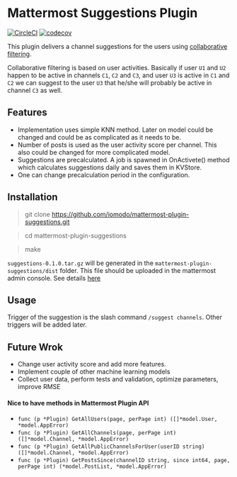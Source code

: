 # Mattermost Suggestions Plugin
[![CircleCI](https://circleci.com/gh/iomodo/mattermost-plugin-suggestions.svg?style=svg)](https://circleci.com/gh/iomodo/mattermost-plugin-suggestions)
[![codecov](https://codecov.io/gh/iomodo/mattermost-plugin-suggestions/branch/master/graph/badge.svg)](https://codecov.io/gh/iomodo/mattermost-plugin-suggestions)

This plugin delivers a channel suggestions for the users using [collaborative filtering](https://en.wikipedia.org/wiki/Collaborative_filtering).

Collaborative filtering is based on user activities. Basically if user `U1` and `U2` happen to be active in channels `C1`, `C2` and `C3`, and user `U3` is active in `C1` and `C2` we can suggest to the user `U3` that he/she will probably be active in channel `C3` as well.

## Features
* Implementation uses simple KNN method. Later on model could be changed and could be as complicated as it needs to be.
* Number of posts is used as the user activity score per channel. This also could be changed for more complicated model.
* Suggestions are precalculated. A job is spawned in OnActivete() method which calculates suggestions daily and saves them in KVStore.
* One can change precalculation period in the configuration.

## Installation
> git clone https://github.com/iomodo/mattermost-plugin-suggestions.git

> cd mattermost-plugin-suggestions

> make

`suggestions-0.1.0.tar.gz` will be generated in the `mattermost-plugin-suggestions/dist` folder. This file should be uploaded in the mattermost admin console. See details [here](https://docs.mattermost.com/administration/plugins.html#plugin-uploads)

## Usage
Trigger of the suggestion is the slash command `/suggest channels`. Other triggers will be added later.

## Future Wrok
* Change user activity score and add more features.
* Implement couple of other machine learning models
* Collect user data, perform tests and validation, optimize parameters, improve RMSE

#### Nice to have methods in Mattermost Plugin API
* `func (p *Plugin) GetAllUsers(page, perPage int) ([]*model.User, *model.AppError)`
* `func (p *Plugin) GetAllChannels(page, perPage int) ([]*model.Channel, *model.AppError)`
* `func (p *Plugin) GetAllPublicChannelsForUser(userID string) ([]*model.Channel, *model.AppError)`
* `func (p *Plugin) GetPostsSince(channelID string, since int64, page, perPage int) (*model.PostList, *model.AppError)`

